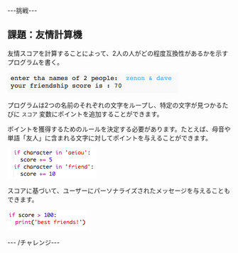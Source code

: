 \---挑戦\---

## 課題：友情計算機

友情スコアを計算することによって、2人の人がどの程度互換性があるかを示すプログラムを書く。

![スクリーンショット](images/messages-friends.png)

プログラムは2つの名前のそれぞれの文字をループし、特定の文字が見つかるたびに `スコア` 変数にポイントを追加することができます。

ポイントを獲得するためのルールを決定する必要があります。たとえば、母音や単語「友人」に含まれる文字に対してポイントを与えることができます。

![スクリーンショット](images/messages-friends-code.png)

スコアに基づいて、ユーザーにパーソナライズされたメッセージを与えることもできます。

![スクリーンショット](images/messages-best-friends.png)

\--- /チャレンジ\---